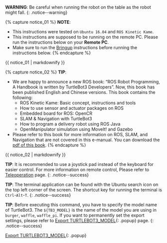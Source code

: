 **WARNING**: Be careful when running the robot on the table as the robot might fall.
{: .notice--warning}

{% capture notice_01 %}
**NOTE**: 
- This instructions were tested on `Ubuntu 16.04` and `ROS Kinetic Kame`.
- This instructions are supposed to be running on the remote PC. Please run the instructions below on your **Remote PC**.
- Make sure to run the [Bringup](/docs/en/platform/turtlebot3/bringup/#bringup) instructions before running the instructions below.
{% endcapture %}
<div class="notice--info">{{ notice_01 | markdownify }}</div>

{% capture notice_02 %}
**TIP**:
- We are happy to announce a new ROS book: “ROS Robot Programming, A Handbook is written by TurtleBot3 Developers”. Now, this book has been published English and Chinese versions. This book contains the following:
  - ROS Kinetic Kame: Basic concept, instructions and tools
  - How to use sensor and actuator packages on ROS
  - Embedded board for ROS: OpenCR
  - SLAM & Navigation with TurtleBot3
  - How to program a delivery robot using ROS Java
  - OpenManipulator simulation using MoveIt! and Gazebo
- Please refer to this book for more information on ROS, SLAM, and Navigation that are not covered in this e-manual. You can download the [pdf of this book](/docs/en/platform/turtlebot3/learn/#books).
{% endcapture %}
<div class="notice--success">{{ notice_02 | markdownify }}</div>

**TIP**: It is recommended to use a joystick pad instead of the keyboard for easier control. For more information on remote control, Please refer to [Teleoperation][teleoperation] page.
{: .notice--success}

**TIP**: The terminal application can be found with the Ubuntu search icon on the top left corner of the screen. The shortcut key for running the terminal is `Ctrl`-`Alt`-`T`.
{: .notice--success}

**TIP**: Before executing this command, you have to specify the model name of TurtleBot3. The `${TB3_MODEL}` is the name of the model you are using in `burger`, `waffle`, `waffle_pi`. If you want to permanently set the export settings, please refer to [Export TURTLEBOT3_MODEL][export_turtlebot3_model]{: .popup} page.
{: .notice--success}


[Export TURTLEBOT3_MODEL][export_turtlebot3_model]{: .popup}

[bringup]: /docs/en/platform/turtlebot3/bringup/#bringup
[teleoperation]: /docs/en/platform/turtlebot3/teleoperation/#teleoperation
[export_turtlebot3_model]: /docs/en/platform/turtlebot3/export_turtlebot3_model